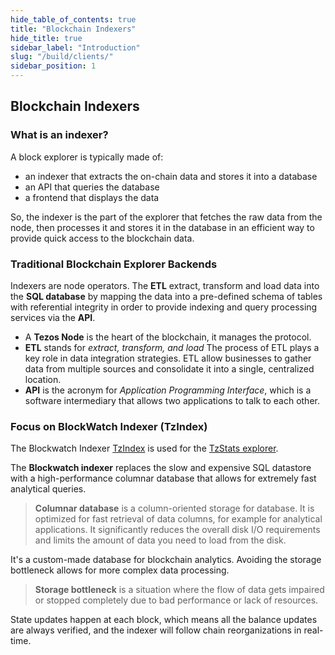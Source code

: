 ```yaml
---
hide_table_of_contents: true
title: "Blockchain Indexers"
hide_title: true
sidebar_label: "Introduction"
slug: "/build/clients/"
sidebar_position: 1
---
```


## Blockchain Indexers

### What is an indexer?

A block explorer is typically made of:

* an indexer that extracts the on-chain data and stores it into a database
* an API that queries the database
* a frontend that displays the data

So, the indexer is the part of the explorer that fetches the raw data from the node, then processes it and stores it in the database in an efficient way to provide quick access to the blockchain data.

### Traditional Blockchain Explorer Backends

Indexers are node operators. The **ETL** extract, transform and load data into the **SQL database** by mapping the data into a pre-defined schema of tables with referential integrity in order to provide indexing and query processing services via the **API**.

* A **Tezos Node** is the heart of the blockchain, it manages the protocol.
* **ETL** stands for _extract, transform, and load_ The process of ETL plays a key role in data integration strategies. ETL allow businesses to gather data from multiple sources and consolidate it into a single, centralized location.
* **API** is the acronym for _Application Programming Interface_, which is a software intermediary that allows two applications to talk to each other.

### Focus on BlockWatch Indexer \(TzIndex\)

The Blockwatch Indexer [TzIndex](https://github.com/blockwatch-cc/tzindex) is used for the [TzStats explorer](https://tzstats.com/).

The **Blockwatch indexer** replaces the slow and expensive SQL datastore with a high-performance columnar database that allows for extremely fast analytical queries.

> **Columnar database** is a column-oriented storage for database. It is optimized for fast retrieval of data columns, for example for analytical applications. It significantly reduces the overall disk I/O requirements and limits the amount of data you need to load from the disk.

It's a custom-made database for blockchain analytics. Avoiding the storage bottleneck allows for more complex data processing.

> **Storage bottleneck** is a situation where the flow of data gets impaired or stopped completely due to bad performance or lack of resources.

State updates happen at each block, which means all the balance updates are always verified, and the indexer will follow chain reorganizations in real-time.

